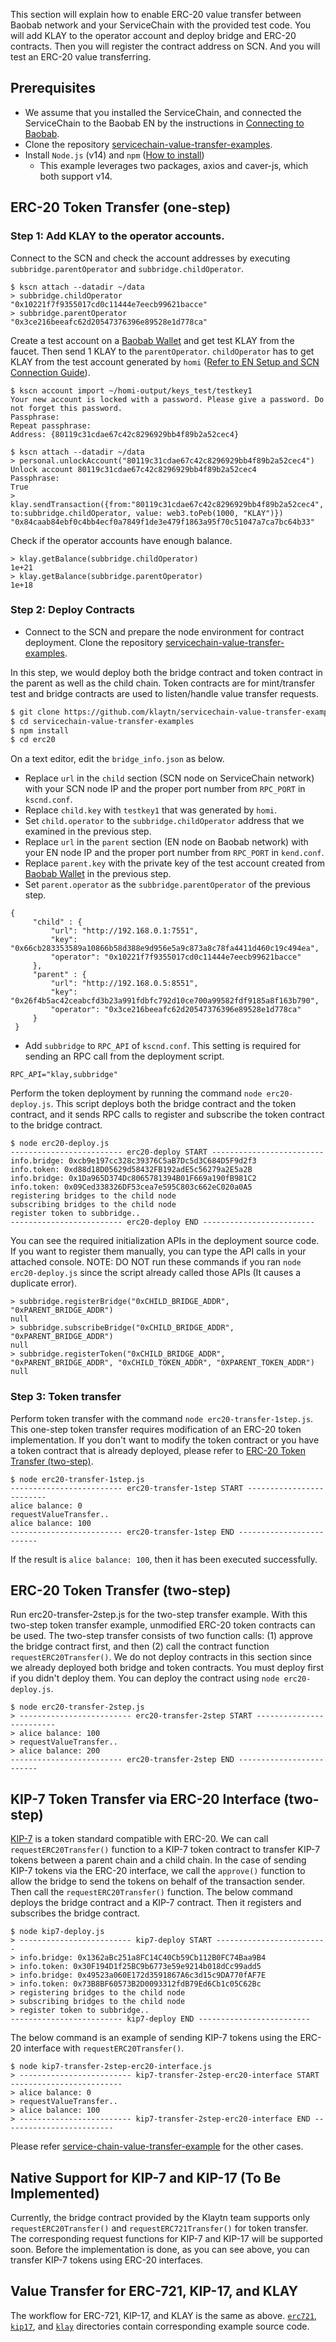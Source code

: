 This section will explain how to enable ERC-20 value transfer between Baobab network and your ServiceChain with the provided test code.
You will add KLAY to the operator account and deploy bridge and ERC-20 contracts.
Then you will register the contract address on SCN. And you will test an ERC-20 value transferring.


## Prerequisites <a id="prerequisites"></a>
- We assume that you installed the ServiceChain, and connected the ServiceChain to the Baobab EN by the instructions in [Connecting to Baobab](en-scn-connection.md).
- Clone the repository [servicechain-value-transfer-examples](https://github.com/klaytn/servicechain-value-transfer-examples).
- Install `Node.js` (v14) and `npm` ([How to install](https://nodejs.org/en/download/package-manager/))
    - This example leverages two packages, axios and caver-js, which both support v14.


## ERC-20 Token Transfer (one-step) <a id="erc-20-token-transfer-onestep"></a>

### Step 1: Add KLAY to the operator accounts. <a id="step-1-add-klay-to-the-operator-accounts"></a>
Connect to the SCN and check the account addresses by executing `subbridge.parentOperator` and `subbridge.childOperator`.
```
$ kscn attach --datadir ~/data
> subbridge.childOperator
"0x10221f7f9355017cd0c11444e7eecb99621bacce"
> subbridge.parentOperator
"0x3ce216beeafc62d20547376396e89528e1d778ca"
```

Create a test account on a [Baobab Wallet](https://baobab.wallet.klaytn.foundation/) and get test KLAY from the faucet. Then send 1 KLAY to the `parentOperator`. `childOperator` has to get KLAY from the test account generated by `homi` ([Refer to EN Setup and SCN Connection Guide](en-scn-connection.md)).

```
$ kscn account import ~/homi-output/keys_test/testkey1
Your new account is locked with a password. Please give a password. Do not forget this password.
Passphrase:
Repeat passphrase:
Address: {80119c31cdae67c42c8296929bb4f89b2a52cec4}
```
```
$ kscn attach --datadir ~/data
> personal.unlockAccount("80119c31cdae67c42c8296929bb4f89b2a52cec4")
Unlock account 80119c31cdae67c42c8296929bb4f89b2a52cec4
Passphrase:
True
> klay.sendTransaction({from:"80119c31cdae67c42c8296929bb4f89b2a52cec4", to:subbridge.childOperator, value: web3.toPeb(1000, "KLAY")})
"0x84caab84ebf0c4bb4ecf0a7849f1de3e479f1863a95f70c51047a7ca7bc64b33"
```
Check if the operator accounts have enough balance.
```
> klay.getBalance(subbridge.childOperator)
1e+21
> klay.getBalance(subbridge.parentOperator)
1e+18
```

### Step 2: Deploy Contracts <a id="step-2-deploy-contracts"></a>
- Connect to the SCN and prepare the node environment for contract deployment.
Clone the repository [servicechain-value-transfer-examples](https://github.com/klaytn/servicechain-value-transfer-examples).

In this step, we would deploy both the bridge contract and token contract in the parent as well as the child chain.
Token contracts are for mint/transfer test and bridge contracts are used to listen/handle value transfer requests.

```bash
$ git clone https://github.com/klaytn/servicechain-value-transfer-examples
$ cd servicechain-value-transfer-examples
$ npm install
$ cd erc20
```

On a text editor, edit the `bridge_info.json` as below.
- Replace `url` in the `child` section (SCN node on ServiceChain network) with your SCN node IP and the proper port number from `RPC_PORT` in `kscnd.conf`.
- Replace `child.key` with `testkey1` that was generated by `homi`.
- Set `child.operator` to the `subbridge.childOperator` address that we examined in the previous step.
- Replace `url` in the `parent` section (EN node on Baobab network) with your EN node IP and the proper port number from `RPC_PORT` in `kend.conf`.
- Replace `parent.key` with the private key of the test account created from [Baobab Wallet](https://baobab.wallet.klaytn.foundation/) in the previous step.
- Set `parent.operator` as the `subbridge.parentOperator` of the previous step.

```
{
     "child" : {
         "url": "http://192.168.0.1:7551",
         "key": "0x66cb283353589a10866b58d388e9d956e5a9c873a8c78fa4411d460c19c494ea",
         "operator": "0x10221f7f9355017cd0c11444e7eecb99621bacce"
     },
     "parent" : {
         "url": "http://192.168.0.5:8551",
         "key": "0x26f4b5ac42ceabcfd3b23a991fdbfc792d10ce700a99582fdf9185a8f163b790",
         "operator": "0x3ce216beeafc62d20547376396e89528e1d778ca"
     }
 }
```

- Add `subbridge` to `RPC_API` of `kscnd.conf`. This setting is required for sending an RPC call from the deployment script.
```
RPC_API="klay,subbridge"
```

Perform the token deployment by running the command `node erc20-deploy.js`. This script deploys both the bridge contract and the token contract, and it sends RPC calls to register and subscribe the token contract to the bridge contract.
```
$ node erc20-deploy.js
------------------------- erc20-deploy START -------------------------
info.bridge: 0xcb9e197cc328c39376C5aB7Dc5d3C684D5F9d2f3
info.token: 0xd88d18D05629d58432FB192adE5c56279a2E5a2B
info.bridge: 0x1Da965D374Dc8065781394B01F669a190fB981C2
info.token: 0x09Ced338326DF53cea7e595C803c662eC020a0A5
registering bridges to the child node
subscribing bridges to the child node
register token to subbridge..
------------------------- erc20-deploy END -------------------------
```

You can see the required initialization APIs in the deployment source code. If you want to register them manually, you can type the API calls in your attached console.
NOTE: DO NOT run these commands if you ran `node erc20-deploy.js` since the script already called those APIs (It causes a duplicate error).
```
> subbridge.registerBridge("0xCHILD_BRIDGE_ADDR", "0xPARENT_BRIDGE_ADDR")
null
> subbridge.subscribeBridge("0xCHILD_BRIDGE_ADDR", "0xPARENT_BRIDGE_ADDR")
null
> subbridge.registerToken("0xCHILD_BRIDGE_ADDR", "0xPARENT_BRIDGE_ADDR", "0xCHILD_TOKEN_ADDR", "0XPARENT_TOKEN_ADDR")
null
```

### Step 3: Token transfer <a id="step-3-token-transfer"></a>
Perform token transfer with the command `node erc20-transfer-1step.js`. This one-step token transfer requires modification of an ERC-20 token implementation. If you don't want to modify the token contract or you have a token contract that is already deployed, please refer to [ERC-20 Token Transfer (two-step)](#erc-20-token-transfer-twostep).
```
$ node erc20-transfer-1step.js
------------------------- erc20-transfer-1step START -------------------------
alice balance: 0
requestValueTransfer..
alice balance: 100
------------------------- erc20-transfer-1step END -------------------------
```

If the result is `alice balance: 100`, then it has been executed successfully.

## ERC-20 Token Transfer (two-step) <a id="erc-20-token-transfer-twostep"></a>
Run erc20-transfer-2step.js for the two-step transfer example. With this two-step token transfer example, unmodified ERC-20 token contracts can be used.
The two-step transfer consists of two function calls: (1) approve the bridge contract first, and then (2) call the contract function `requestERC20Transfer()`.
We do not deploy contracts in this section since we already deployed both bridge and token contracts. You must deploy first if you didn't deploy them. You can deploy the contract using `node erc20-deploy.js`.
```
$ node erc20-transfer-2step.js
> ------------------------- erc20-transfer-2step START -------------------------
> alice balance: 100
> requestValueTransfer..
> alice balance: 200
------------------------- erc20-transfer-2step END -------------------------
```

## KIP-7 Token Transfer via ERC-20 Interface (two-step) <a id="kip-7-token-transfer-via-erc-20-interface-two-step"></a>
[KIP-7](https://kips.klaytn.foundation/KIPs/kip-7) is a token standard compatible with ERC-20. We can call `requestERC20Transfer()` function to a KIP-7 token contract to transfer KIP-7 tokens between a parent chain and a child chain.
In the case of sending KIP-7 tokens via the ERC-20 interface, we call the `approve()` function to allow the bridge to send the tokens on behalf of the transaction sender. Then call the `requestERC20Transfer()` function.
The below command deploys the bridge contract and a KIP-7 contract. Then it registers and subscribes the bridge contract.
```
$ node kip7-deploy.js
> ------------------------- kip7-deploy START -------------------------
> info.bridge: 0x1362aBc251a8FC14C40Cb59Cb112B0FC74Baa9B4
> info.token: 0x30F194D1f25BC9b6773e59e9214b018dCc99add5
> info.bridge: 0x49523a060E172d3591867A6c3d15c9DA770fAF7E
> info.token: 0x73B8BF60573B2D0093312fdB79Ed6Cb1c05C62Bc
> registering bridges to the child node
> subscribing bridges to the child node
> register token to subbridge..
------------------------- kip7-deploy END -------------------------
```
The below command is an example of sending KIP-7 tokens using the ERC-20 interface with `requestERC20Transfer()`.

```
$ node kip7-transfer-2step-erc20-interface.js
> ------------------------- kip7-transfer-2step-erc20-interface START -------------------------
> alice balance: 0
> requestValueTransfer..
> alice balance: 100
> ------------------------- kip7-transfer-2step-erc20-interface END -------------------------
```

Please refer [service-chain-value-transfer-example](https://github.com/klaytn/servicechain-value-transfer-examples) for the other cases.

## Native Support for KIP-7 and KIP-17 (To Be Implemented) <a id="native-support-for-kip-7-and-kip-17-to-be-implemented"></a>
Currently, the bridge contract provided by the Klaytn team supports only `requestERC20Transfer()` and `requestERC721Transfer()` for token transfer. The corresponding request functions for KIP-7 and KIP-17 will be supported soon. Before the implementation is done, as you can see above, you can transfer KIP-7 tokens using ERC-20 interfaces.

## Value Transfer for ERC-721, KIP-17, and KLAY <a id="value-transfer-for-erc721-kip17-and-klay"></a>
The workflow for ERC-721, KIP-17, and KLAY is the same as above. [`erc721`](https://github.com/klaytn/servicechain-value-transfer-examples/tree/master/erc721), [`kip17`](https://github.com/klaytn/servicechain-value-transfer-examples/tree/master/kip17), and [`klay`](https://github.com/klaytn/servicechain-value-transfer-examples/tree/master/klay) directories contain corresponding example source code.
